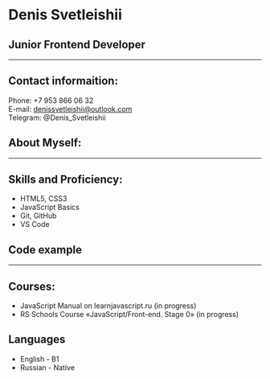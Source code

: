 # Denis Svetleishii
## Junior Frontend Developer
_____
## Contact informaition:

Phone: +7 953 866 06 32  
E-mail: denissvetleishii@outlook.com  
Telegram: @Denis_Svetleishii
## About Myself:
<!-- in progress -->
___
## Skills and Proficiency:
* HTML5, CSS3
* JavaScript Basics
* Git, GitHub
* VS Code
## Code example 
<!-- in progress -->
___
## Courses:
* JavaScript Manual on learnjavascript.ru (in progress)
* RS Schools Course «JavaScript/Front-end. Stage 0» (in progress)
## Languages
* English - B1
* Russian - Native